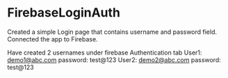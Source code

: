 # FirebaseLoginAuth

Created a simple Login page that contains username and password field.
Connected the app to Firebase.

Have created 2 usernames under firebase Authentication tab
User1: demo1@abc.com
password: test@123
User2: demo2@abc.com
password: test@123
